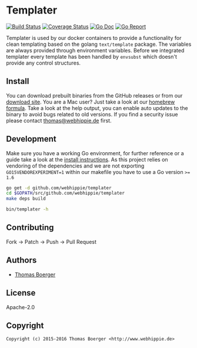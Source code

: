 # Templater

[![Build Status](http://github.dronehippie.de/api/badges/webhippie/templater/status.svg)](http://github.dronehippie.de/webhippie/templater)
[![Coverage Status](http://coverage.dronehippie.de/badges/webhippie/templater/coverage.svg)](http://coverage.dronehippie.de/webhippie/templater)
[![Go Doc](https://godoc.org/github.com/webhippie/templater?status.svg)](http://godoc.org/github.com/webhippie/templater)
[![Go Report](http://goreportcard.com/badge/webhippie/templater)](http://goreportcard.com/report/webhippie/templater)

Templater is used by our docker containers to provide a functionality for clean
templating based on the golang `text/template` package. The variables are always
provided through environment variables. Before we integrated templater every
template has been handled by `envsubst` which doesn't provide any control
structures.


## Install

You can download prebuilt binaries from the GitHub releases or from our
[download site](http://dl.webhippie.de/templater). You are a Mac user? Just take
a look at our [homebrew formula](https://github.com/webhippie/homebrew-webhippie).
Take a look at the help output, you can enable auto updates to the binary to
avoid bugs related to old versions. If you find a security issue please contact
thomas@webhippie.de first.


## Development

Make sure you have a working Go environment, for further reference or a guide
take a look at the [install instructions](http://golang.org/doc/install.html).
As this project relies on vendoring of the dependencies and we are not
exporting `GO15VENDOREXPERIMENT=1` within our makefile you have to use a Go
version `>= 1.6`

```bash
go get -d github.com/webhippie/templater
cd $GOPATH/src/github.com/webhippie/templater
make deps build

bin/templater -h
```


## Contributing

Fork -> Patch -> Push -> Pull Request


## Authors

* [Thomas Boerger](https://github.com/tboerger)


## License

Apache-2.0


## Copyright

```
Copyright (c) 2015-2016 Thomas Boerger <http://www.webhippie.de>
```
